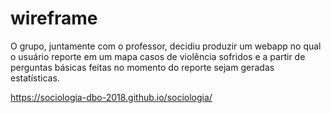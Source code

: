 # wireframe

O grupo, juntamente com o professor, decidiu produzir um webapp no qual o usuário reporte em um mapa casos de violência sofridos e a partir de perguntas básicas feitas no momento do reporte sejam geradas estatísticas.

https://sociologia-dbo-2018.github.io/sociologia/
